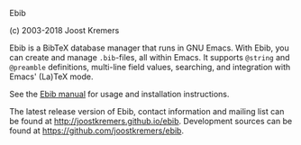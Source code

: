Ebib

(c) 2003-2018 Joost Kremers

Ebib is a BibTeX database manager that runs in GNU Emacs. With Ebib, you
can create and manage `.bib`-files, all within Emacs. It supports `@string` and
`@preamble` definitions, multi-line field values, searching, and integration
with Emacs' (La)TeX mode.

See the [Ebib manual](http://joostkremers.github.io/ebib/ebib-manual.html)
for usage and installation instructions.

The latest release version of Ebib, contact information and mailing list
can be found at <http://joostkremers.github.io/ebib>. Development sources can be
found at <https://github.com/joostkremers/ebib>.
